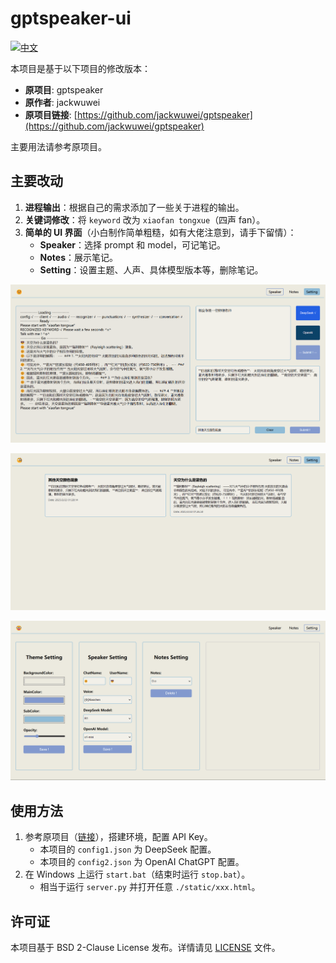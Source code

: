 # gptspeaker-ui

[![中文](https://img.shields.io/badge/lang-cn-yellow.svg)](https://github.com/White-Lulu/gptspeaker-ui/blob/main/README_zh-CN.md)

本项目是基于以下项目的修改版本：

- **原项目**: gptspeaker
- **原作者**: jackwuwei
- **原项目链接**: [https://github.com/jackwuwei/gptspeaker](https://github.com/jackwuwei/gptspeaker)

主要用法请参考原项目。

## 主要改动

1. **进程输出**：根据自己的需求添加了一些关于进程的输出。
2. **关键词修改**：将 `keyword` 改为 `xiaofan tongxue`（四声 fan）。
3. **简单的 UI 界面**（小白制作简单粗糙，如有大佬注意到，请手下留情）：
   - **Speaker**：选择 prompt 和 model，可记笔记。
   - **Notes**：展示笔记。
   - **Setting**：设置主题、人声、具体模型版本等，删除笔记。

![Speaker](/image/3.png "Speaker")

![Notes](/image/4.png "Notes")

![Setting](/image/2.png "Setting")

## 使用方法

1. 参考原项目（[链接](https://github.com/jackwuwei/gptspeaker)），搭建环境，配置 API Key。
   - 本项目的 `config1.json` 为 DeepSeek 配置。
   - 本项目的 `config2.json` 为 OpenAI ChatGPT 配置。
2. 在 Windows 上运行 `start.bat`（结束时运行 `stop.bat`）。
   - 相当于运行 `server.py` 并打开任意 `./static/xxx.html`。

## 许可证

本项目基于 BSD 2-Clause License 发布。详情请见 [LICENSE](LICENSE) 文件。